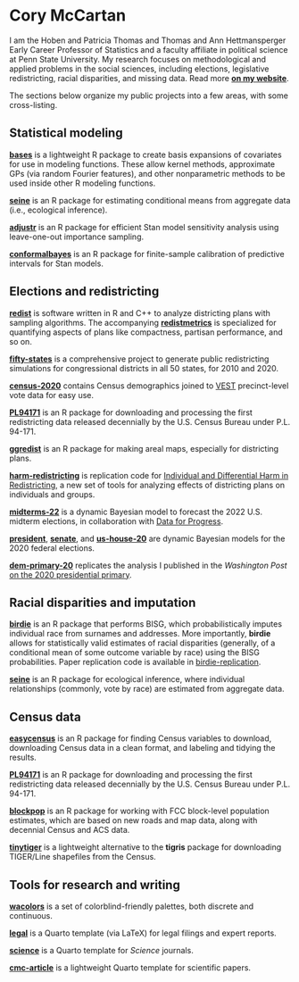 # Cory McCartan

I am the Hoben and Patricia Thomas and Thomas and Ann Hettmansperger Early Career Professor of Statistics and a faculty affiliate in political science at Penn State University. My research focuses on methodological and applied problems in the social sciences, including elections, legislative redistricting, racial disparities, and missing data.
Read more **[on my website](https://corymccartan.com/)**.

The sections below organize my public projects into a few areas, with some cross-listing.

## Statistical modeling

**[bases](https://github.com/CoryMcCartan/bases)** is a lightweight R package to create basis expansions of covariates for use in modeling functions. These allow kernel methods, approximate GPs (via random Fourier features), and other nonparametric methods to be used inside other R modeling functions.

**[seine](https://github.com/CoryMcCartan/seine)** is an R package for estimating conditional means from aggregate data (i.e., ecological inference).

**[adjustr](https://github.com/CoryMcCartan/adjustr)** is an R package for efficient Stan model sensitivity analysis using leave-one-out importance sampling.

**[conformalbayes](https://github.com/CoryMcCartan/conformalbayes)** is an R package for finite-sample calibration of predictive intervals for Stan models. 

## Elections and redistricting

**[redist](https://github.com/alarm-redist/redist)** is software written in R and C++ to analyze districting plans with sampling algorithms. The accompanying **[redistmetrics](https://github.com/alarm-redist/redistmetrics)** is specialized for quantifying aspects of plans like compactness, partisan performance, and so on.

**[fifty-states](https://github.com/alarm-redist/fifty-states)** is a comprehensive project to generate public redistricting simulations for congressional districts in all 50 states, for 2010 and 2020.

**[census-2020](https://github.com/alarm-redist/census-2020)** contains Census demographics joined to [VEST](https://election.lab.ufl.edu/) precinct-level vote data for easy use.

**[PL94171](https://github.com/CoryMcCartan/PL94171)** is an R package for downloading and processing the first redistricting data released decennially by the U.S. Census Bureau under P.L. 94-171.

**[ggredist](http://github.com/alarm-redist/ggredist)** is an R package for making areal maps, especially for districting plans.

**[harm-redistricting](https://github.com/CoryMcCartan/harm-redistricting)** is replication code for [Individual and Differential Harm in Redistricting](https://osf.io/preprints/socarxiv/nc2x7/), a new set of tools for analyzing effects of districting plans on individuals and groups.

**[midterms-22](https://github.com/CoryMcCartan/midterms-22)** is a dynamic Bayesian model to forecast the 2022 U.S. midterm elections, in collaboration with [Data for Progress](https://www.dataforprogress.org/).

**[president](https://github.com/CoryMcCartan/president)**, **[senate](https://github.com/CoryMcCartan/senate)**, and **[us-house-20](https://github.com/CoryMcCartan/us-house-20)** are dynamic Bayesian models for the 2020 federal elections.

**[dem-primary-20](https://github.com/CoryMcCartan/dem-primary-20)** replicates the analysis I published in the *Washington Post* [on the 2020 presidential primary](https://www.washingtonpost.com/politics/2019/10/23/whos-most-electable-democrat-it-might-be-warren-or-buttigieg-not-biden/).

## Racial disparities and imputation

**[birdie](https://github.com/CoryMcCartan/birdie/)** is an R package that performs BISG, which probabilistically imputes individual race from surnames and addresses. More importantly, **birdie** allows for statistically valid estimates of racial disparities (generally, of a conditional mean of some outcome variable by race) using the BISG probabilities.
Paper replication code is available in [birdie-replication](https://github.com/CoryMcCartan/birdie-replication).

**[seine](https://github.com/CoryMcCartan/seine)** is an R package for ecological inference, where individual relationships (commonly, vote by race) are estimated from aggregate data.

## Census data

**[easycensus](https://github.com/CoryMcCartan/easycensus)** is an R package for finding Census variables to download, downloading Census data in a clean format, and labeling and tidying the results.

**[PL94171](https://github.com/CoryMcCartan/PL94171)** is an R package for downloading and processing the first redistricting data released decennially by the U.S. Census Bureau under P.L. 94-171.

**[blockpop](https://github.com/CoryMcCartan/blockpop)** is an R package for working with FCC block-level population estimates, which are based on new roads and map data, along with decennial Census and ACS data.

**[tinytiger](https://github.com/alarm-redist/tinytiger)** is a lightweight alternative to the **tigris** package for downloading TIGER/Line shapefiles from the Census.

## Tools for research and writing

**[wacolors](https://github.com/CoryMcCartan/wacolors)** is a set of colorblind-friendly palettes, both discrete and continuous.

**[legal](https://github.com/CoryMcCartan/legal)** is a Quarto template (via LaTeX) for legal filings and expert reports.

**[science](https://github.com/CoryMcCartan/science)** is a Quarto template for *Science* journals.

**[cmc-article](https://github.com/CoryMcCartan/cmc-article)** is a lightweight Quarto template for scientific papers.

